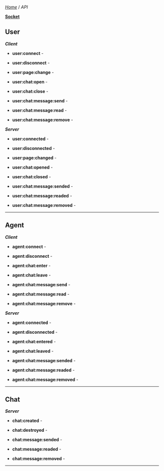 *[Home][1]* / *API*

**[Socket][2]**

[1]: /
[2]: /socket

User
----------

***Client***

- **user:connect** -

- **user:disconnect** -

- **user:page:change** -

- **user:chat:open** -

- **user:chat:close** -

- **user:chat:message:send** -

- **user:chat:message:read** -

- **user:chat:message:remove** -

***Server***

- **user:connected** -

- **user:disconnected** -

- **user:page:changed** -

- **user:chat:opened** -

- **user:chat:closed** -

- **user:chat:message:sended** -

- **user:chat:message:readed** -

- **user:chat:message:removed** -

----------

Agent
----------

***Client***

- **agent:connect** -

- **agent:disconnect** -

- **agent:chat:enter** -

- **agent:chat:leave** -

- **agent:chat:message:send** -

- **agent:chat:message:read** -

- **agent:chat:message:remove** -

***Server***

- **agent:connected** -

- **agent:disconnected** -

- **agent:chat:entered** -

- **agent:chat:leaved** -

- **agent:chat:message:sended** -

- **agent:chat:message:readed** -

- **agent:chat:message:removed** -
 
----------

Chat
----------

***Server***

- **chat:created** -

- **chat:destroyed** -

- **chat:message:sended** -

- **chat:message:readed** -

- **chat:message:removed** -
 
----------
